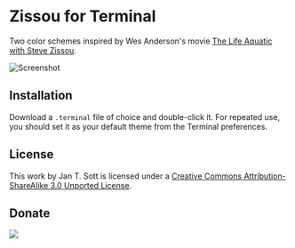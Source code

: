 # Zissou for Terminal

Two color schemes inspired by Wes Anderson's movie [The Life Aquatic with Steve Zissou][1].

![Screenshot][2]

## Installation

Download a `.terminal` file of choice and double-click it. For repeated use, you should set it as your default theme from the Terminal preferences.

## License

This work by Jan T. Sott is licensed under a [Creative Commons Attribution-ShareAlike 3.0 Unported License][3].

## Donate

[<img src="https://raw.github.com/balupton/flattr-buttons/master/badge-89x18.gif" />][4]

[1]: http://www.imdb.com/title/tt0362270/0
[2]: https://raw.github.com/idleberg/Zissou-Terminal/master/images/screenshot.png
[3]: http://creativecommons.org/licenses/by-sa/3.0/deed.en_US
[4]: https://flattr.com/submit/auto?user_id=idleberg&url=https://github.com/idleberg/Zissou-Terminal/&title=Zissou&20Color%20Schemes&description=Color%20scheme%20inspired%20by%20the%20Wes%20Anderson%20movie%20The%20Life%20Aquatic%20with%20Steve%20Zissou&language=en_GB&tags=zissou,life%20aquatic,wes%20anderson,color%20scheme,theme,syntax%20highlight,style-sheets&hidden=0&category=software